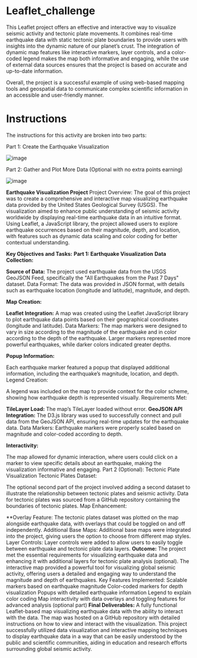 # Leaflet_challenge
This Leaflet project offers an effective and interactive way to visualize seismic activity and tectonic plate movements. It combines real-time earthquake data with static tectonic plate boundaries to provide users with insights into the dynamic nature of our planet’s crust. The integration of dynamic map features like interactive markers, layer controls, and a color-coded legend makes the map both informative and engaging, while the use of external data sources ensures that the project is based on accurate and up-to-date information.

Overall, the project is a successful example of using web-based mapping tools and geospatial data to communicate complex scientific information in an accessible and user-friendly manner.

# Instructions
The instructions for this activity are broken into two parts:

Part 1: Create the Earthquake Visualization

![image](https://github.com/user-attachments/assets/c90a2cc6-1367-405d-8f04-f5b3f32de2c5)


Part 2: Gather and Plot More Data (Optional with no extra points earning)

![image](https://github.com/user-attachments/assets/c173ad9f-1be7-484b-a3ab-e9c44047d180)

**Earthquake Visualization Project**
Project Overview: The goal of this project was to create a comprehensive and interactive map visualizing earthquake data provided by the United States Geological Survey (USGS). The visualization aimed to enhance public understanding of seismic activity worldwide by displaying real-time earthquake data in an intuitive format. Using Leaflet, a JavaScript library, the project allowed users to explore earthquake occurrences based on their magnitude, depth, and location, with features such as dynamic data scaling and color coding for better contextual understanding.

**Key Objectives and Tasks:**
**Part 1: Earthquake Visualization**
**Data Collection:**

**Source of Data:** The project used earthquake data from the USGS GeoJSON Feed, specifically the "All Earthquakes from the Past 7 Days" dataset.
Data Format: The data was provided in JSON format, with details such as earthquake location (longitude and latitude), magnitude, and depth.

**Map Creation:**

**Leaflet Integration:** A map was created using the Leaflet JavaScript library to plot earthquake data points based on their geographical coordinates (longitude and latitude).
Data Markers: The map markers were designed to vary in size according to the magnitude of the earthquake and in color according to the depth of the earthquake. Larger markers represented more powerful earthquakes, while darker colors indicated greater depths.

**Popup Information:**

Each earthquake marker featured a popup that displayed additional information, including the earthquake’s magnitude, location, and depth.
Legend Creation:

A legend was included on the map to provide context for the color scheme, showing how earthquake depth is represented visually.
Requirements Met:

**TileLayer Load:** The map’s TileLayer loaded without error.
**GeoJSON API Integration:** The D3.js library was used to successfully connect and pull data from the GeoJSON API, ensuring real-time updates for the earthquake data.
Data Markers: Earthquake markers were properly scaled based on magnitude and color-coded according to depth.

**Interactivity:**

The map allowed for dynamic interaction, where users could click on a marker to view specific details about an earthquake, making the visualization informative and engaging.
Part 2 (Optional): Tectonic Plate Visualization
Tectonic Plates Dataset:

The optional second part of the project involved adding a second dataset to illustrate the relationship between tectonic plates and seismic activity. Data for tectonic plates was sourced from a GitHub repository containing the boundaries of tectonic plates.
Map Enhancement:

**Overlay Feature: The tectonic plates dataset was plotted on the map alongside earthquake data, with overlays that could be toggled on and off independently.
Additional Base Maps: Additional base maps were integrated into the project, giving users the option to choose from different map styles.
Layer Controls: Layer controls were added to allow users to easily toggle between earthquake and tectonic plate data layers.
**Outcome:**
The project met the essential requirements for visualizing earthquake data and enhancing it with additional layers for tectonic plate analysis (optional).
The interactive map provided a powerful tool for visualizing global seismic activity, offering users a detailed and engaging way to understand the magnitude and depth of earthquakes.
Key Features Implemented:
Scalable markers based on earthquake magnitude
Color-coded markers for depth visualization
Popups with detailed earthquake information
Legend to explain color coding
Map interactivity with data overlays and toggling features for advanced analysis (optional part)
**Final Deliverables:**
A fully functional Leaflet-based map visualizing earthquake data with the ability to interact with the data.
The map was hosted on a GitHub repository with detailed instructions on how to view and interact with the visualization.
This project successfully utilized data visualization and interactive mapping techniques to display earthquake data in a way that can be easily understood by the public and scientific communities, aiding in education and research efforts surrounding global seismic activity.

